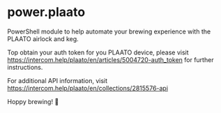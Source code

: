 # power.plaato
PowerShell module to help automate your brewing experience with the PLAATO airlock and keg.

Top obtain your auth token for you PLAATO device, please visit https://intercom.help/plaato/en/articles/5004720-auth_token for further instructions.

For additional API information, visit https://intercom.help/plaato/en/collections/2815576-api

Hoppy brewing! 🍺
